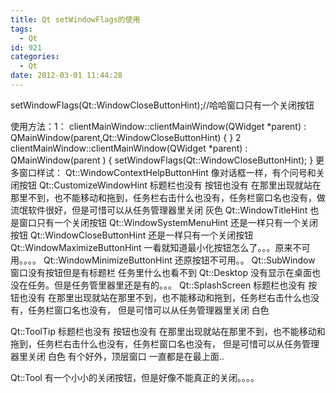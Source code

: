 ```yaml
---
title: Qt setWindowFlags的使用
tags:
  - Qt
id: 921
categories:
  - Qt
date: 2012-03-01 11:44:28
---
```


setWindowFlags(Qt::WindowCloseButtonHint);//哈哈窗口只有一个关闭按钮

使用方法：1： clientMainWindow::clientMainWindow(QWidget *parent) : QMainWindow(parent,Qt::WindowCloseButtonHint) { }
2
clientMainWindow::clientMainWindow(QWidget *parent)
: QMainWindow(parent ) {
setWindowFlags(Qt::WindowCloseButtonHint);
}
更多窗口样试：
Qt::WindowContextHelpButtonHint 像对话框一样，有个问号和关闭按钮
Qt::CustomizeWindowHint 标题栏也没有 按钮也没有 在那里出现就站在那里不到，也不能移动和拖到，任务栏右击什么也没有，任务栏窗口名也没有，做流氓软件很好，但是可惜可以从任务管理器里关闭 灰色
Qt::WindowTitleHint 也是窗口只有一个关闭按钮
Qt::WindowSystemMenuHint 还是一样只有一个关闭按钮<!--more-->
Qt::WindowCloseButtonHint 还是一样只有一个关闭按钮
Qt::WindowMaximizeButtonHint 一看就知道最小化按钮怎么了。。。原来不可用。。。。
Qt::WindowMinimizeButtonHint 还原按钮不可用。。
Qt::SubWindow 窗口没有按钮但是有标题栏 任务里什么也看不到
Qt::Desktop 没有显示在桌面也没在任务。但是任务管里器里还是有的。。。
Qt::SplashScreen 标题栏也没有 按钮也没有 在那里出现就站在那里不到，也不能移动和拖到，任务栏右击什么也没有，任务栏窗口名也没有， 但是可惜可以从任务管理器里关闭 白色

Qt::ToolTip 标题栏也没有 按钮也没有 在那里出现就站在那里不到，也不能移动和拖到，任务栏右击什么也没有，任务栏窗口名也没有， 但是可惜可以从任务管理器里关闭 白色 有个好外，顶层窗口 一直都是在最上面..

Qt::Tool 有一个小小的关闭按钮，但是好像不能真正的关闭。。。。